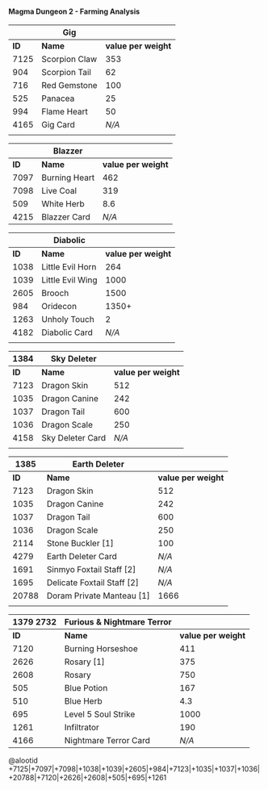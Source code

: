 #### Magma Dungeon 2 - Farming Analysis

|         |       **Gig**         |                   |
| ------- | ----------------- | ----------------- |
| **ID**      | **Name**              | **value per weight**  |
| 7125	  | Scorpion Claw     | 353               |
| 904	  | Scorpion Tail     | 62                |
| 716	  | Red Gemstone      | 100               |
| 525	  | Panacea           | 25                |
| 994	  | Flame Heart       | 50                |
| 4165	  | Gig Card          | *N/A*               |
|         |                   |                   |

|         |       **Blazzer**         |                   |
| ------- | ----------------- | ----------------- |
| **ID**      | **Name**              | **value per weight**  |
| 7097	| Burning Heart     | 462               |
| 7098	| Live Coal     | 319                |
| 509	 | White Herb      | 8.6               |
| 4215	| Blazzer Card           | *N/A*                |

|         |       **Diabolic**         |                   |
| ------- | ----------------- | ----------------- |
| **ID**      | **Name**              | **value per weight**  |
| 1038	| Little Evil Horn     | 264               |
| 1039	| Little Evil Wing     | 1000                |
| 2605	| Brooch             | 1500               |
| 984 	 | Oridecon         | 1350+              |
| 1263	| Unholy Touch	       | 2                |
| 4182	| Diabolic Card          | *N/A*               |
|         |                   |                   |

|   1384 |       **Sky Deleter**         |                   |
| ------- | ----------------- | ----------------- |
| **ID**      | **Name**              | **value per weight**  |
| 7123	| Dragon Skin	| 512 |
| 1035	| Dragon Canine	| 242 |
| 1037	| Dragon Tail	| 600 |
| 1036	| Dragon Scale | 250 |
| 4158	| Sky Deleter Card | *N/A* |
|         |                   |                   |

|    1385     |       **Earth Deleter**         |                   |
| ------- | ----------------- | ----------------- |
| **ID**      | **Name**              | **value per weight**  |
| 7123	| Dragon Skin	| 512 |
| 1035	| Dragon Canine	| 242 |
| 1037	| Dragon Tail	| 600 |
| 1036	| Dragon Scale | 250 |
| 2114	| Stone Buckler [1] | 100 |
| 4279	| Earth Deleter Card | *N/A* |
| 1691	| Sinmyo Foxtail Staff [2] | *N/A* |
| 1695	| Delicate Foxtail Staff [2] | *N/A* |
| 20788 | Doram Private Manteau [1] | 1666 | 
|         |                   |                   |

|    1379 2732     |       **Furious & Nightmare Terror**         |                   |
| ------- | ----------------- | ----------------- |
| **ID**      | **Name**              | **value per weight**  |
| 7120 | Burning Horseshoe | 411 |
| 2626 | Rosary [1]	| 375 |
| 2608	| Rosary | 750 |
| 505	| Blue Potion | 167 |
| 510 | Blue Herb | 4.3 |
| 695	| Level 5 Soul Strike | 1000 |
| 1261 | Infiltrator | 190 |
| 4166 | Nightmare Terror Card | *N/A* |

@alootid +7125|+7097|+7098|+1038|+1039|+2605|+984|+7123|+1035|+1037|+1036|+20788|+7120|+2626|+2608|+505|+695|+1261
